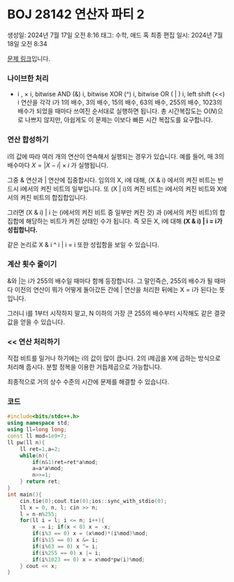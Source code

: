 # BOJ 28142 연산자 파티 2

생성일: 2024년 7월 17일 오전 8:16
태그: 수학, 애드 혹
최종 편집 일시: 2024년 7월 18일 오전 8:34

[문제 링크](http://boj.kr/28142)입니다.

### 나이브한 처리

- i , × i, bitwise AND (&) i, bitwise XOR (^) i, bitwise OR ( | ) i, left shift (<<) i 연산을 각각 i가 1의 배수, 3의 배수, 15의 배수, 63의 배수, 255의 배수, 1023의 배수가 되었을 때마다 쓰여진 순서대로 실행하면 됩니다. 총 시간복잡도는 $\mathrm{O}(N)$으로 나쁘지 않지만, 아쉽게도 이 문제는 이보다 빠른 시간 복잡도를 요구합니다.

### 연산 합성하기

i의 값에 따라 여러 개의 연산이 연속해서 실행되는 경우가 있습니다. 예를 들어, 매 3의 배수마다 $X = |X-i|\times i$ 가 실행됩니다.

그중 & 연산과 | 연산에 집중합시다. 임의의 X, i에 대해, (X & i) 에서의 켜진 비트는 반드시 i에서의 켜진 비트의 일부입니다. 또 (X | i)의 켜진 비트는 i에서의 켜진 비트와 X에서의 켜진 비트의 합집합입니다.

그러면 (X & i) | i 는 (i에서의 켜진 비트 중 일부만 켜진 것) 과 (i에서의 켜진 비트)의 합집합에 해당하는 비트가 켜진 상태인 수가 됩니다. 즉 모든 X, i에 대해 **(X & i) | i = i가 성립합니다.**

같은 논리로 X & i ^ i | i = i 또한 성립함을 보일 수 있습니다.

### 계산 횟수 줄이기

&와 |는 i가 255의 배수일 때마다 함께 등장합니다. 그 말인즉슨, 255의 배수가 될 때마다 이전의 연산이 뭐가 어떻게 돌아갔든 간에 | 연산을 처리한 뒤에는 X = i가 된다는 뜻입니다.

그러니 i를 1부터 시작하지 말고, N 이하의 가장 큰 255의 배수부터 시작해도 같은 결괏값을 얻을 수 있습니다.

### << 연산 처리하기

직접 비트를 밀거나 하기에는 i의 값이 많이 큽니다. 2의 i제곱을 X에 곱하는 방식으로 처리해 줍시다. 분할 정복을 이용한 거듭제곱으로 가능합니다.

최종적으로 거의 상수 수준의 시간에 문제를 해결할 수 있습니다.

### 코드

```cpp
#include<bits/stdc++.h>
using namespace std;
using ll=long long;
const ll mod=1e9+7;
ll pw(ll n){
	ll ret=1,a=2;
	while(n){
		if(n&1)ret=ret*a%mod;
		a=a*a%mod;
		n>>=1;
	} return ret;
}
int main(){
	cin.tie(0);cout.tie(0);ios::sync_with_stdio(0);
	ll x = 0, n, l; cin >> n;
	l = n-n%255;
	for(ll i = l; i <= n; i++){
		x -= i; if(x < 0) x = -x;
		if(i%3 == 0) x = (x%mod)*(i%mod)%mod;
		if(i%15 == 0) x &= i;
		if(i%63 == 0) x ^= i;
		if(i%255 == 0) x |= i;
		if(i%1023 == 0) x = x%mod*pw(i)%mod;
	} cout << x;
}
```